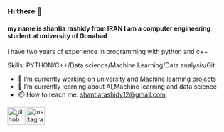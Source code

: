 ### Hi there 👋

#### my name is shantia rashidy from IRAN I am a computer engineering student at university of Gonabad 
i have two years of experience in programming with python and c++ 


Skills: PYTHON/C++/Data science/Machine Learning/Data analysis/Git

- 🔭 I’m currently working on university and Machine learning projects
- 🌱 I’m currently learning about AI,Machine learning and data science
- 📫 How to reach me: shantiarashidy12@gmail.com



[<img src='https://cdn.jsdelivr.net/npm/simple-icons@3.0.1/icons/github.svg' alt='github' height='40'>](https://github.com/shantiarashidy)  [<img src='https://cdn.jsdelivr.net/npm/simple-icons@3.0.1/icons/instagram.svg' alt='instagram' height='40'>](https://www.instagram.com/shantia_05/)  


